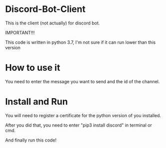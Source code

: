 # Discord-Bot-Client

This is the client (not actually) for discord bot.

IMPORTANT!!!

This code is written in python 3.7, I'm not sure if it can run lower than this version

# How to use it

You need to enter the message you want to send and the id of the channel.

# Install and Run

You will need to register a certificate for the python version of you installed.

After you did that, you need to enter "pip3 install discord" in terminal or cmd.

And finally run this code!
